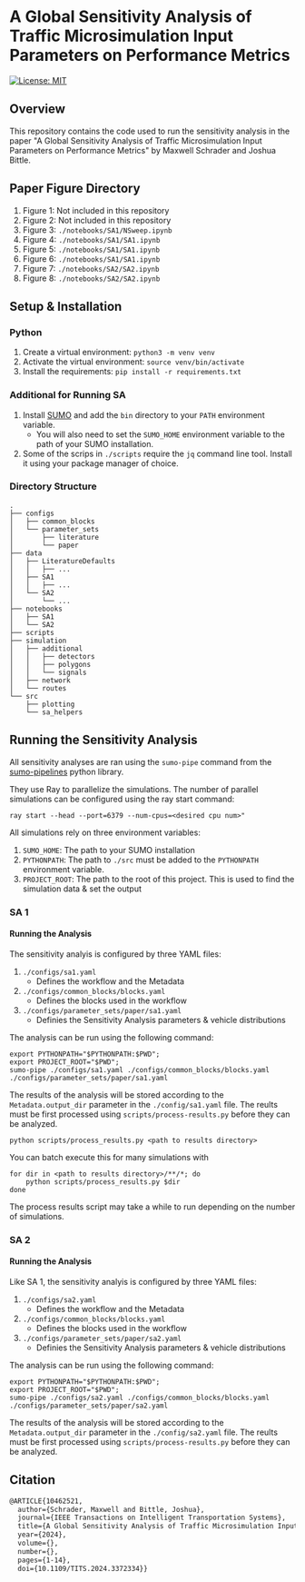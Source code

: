 # A Global Sensitivity Analysis of Traffic Microsimulation Input Parameters on Performance Metrics

[![License: MIT](https://img.shields.io/badge/License-MIT-yellow.svg)](https://opensource.org/licenses/MIT)

## Overview

This repository contains the code used to run the sensitivity analysis in the paper "A Global Sensitivity Analysis of Traffic Microsimulation Input Parameters on Performance Metrics" by Maxwell Schrader and Joshua Bittle.

## Paper Figure Directory

1. Figure 1: Not included in this repository
2. Figure 2: Not included in this repository
3. Figure 3: `./notebooks/SA1/NSweep.ipynb`
4. Figure 4: `./notebooks/SA1/SA1.ipynb`
5. Figure 5: `./notebooks/SA1/SA1.ipynb`
6. Figure 6: `./notebooks/SA1/SA1.ipynb`
7. Figure 7: `./notebooks/SA2/SA2.ipynb`
8. Figure 8: `./notebooks/SA2/SA2.ipynb`



## Setup & Installation

### Python

1. Create a virtual environment: `python3 -m venv venv`
2. Activate the virtual environment: `source venv/bin/activate`
3. Install the requirements: `pip install -r requirements.txt`

### Additional for Running SA

1. Install [SUMO](https://sumo.dlr.de/docs/Installing.html) and add the `bin` directory to your `PATH` environment variable.
    -  You will also need to set the `SUMO_HOME` environment variable to the path of your SUMO installation.
2. Some of the scrips in `./scripts` require the `jq` command line tool. Install it using your package manager of choice.


### Directory Structure

```
.
├── configs
│   ├── common_blocks
│   └── parameter_sets
│       ├── literature
│       └── paper
├── data
│   ├── LiteratureDefaults
│   │   ├── ...
│   ├── SA1
│   │   ├── ...
│   └── SA2
│       └── ...
├── notebooks
│   ├── SA1
│   └── SA2
├── scripts
├── simulation
│   ├── additional
│   │   ├── detectors
│   │   ├── polygons
│   │   └── signals
│   ├── network
│   └── routes
└── src
    ├── plotting
    └── sa_helpers
```

## Running the Sensitivity Analysis

All sensitivity analyses are ran using the `sumo-pipe` command from the [sumo-pipelines](https://github.com/mschrader15/sumo-pipelines) python library.

They use Ray to parallelize the simulations. The number of parallel simulations can be configured using the ray start command:

```shell
ray start --head --port=6379 --num-cpus=<desired cpu num>"
```

All simulations rely on three environment variables:

1. `SUMO_HOME`: The path to your SUMO installation
2. `PYTHONPATH`: The path to `./src` must be added to the `PYTHONPATH` environment variable.
3. `PROJECT_ROOT`: The path to the root of this project. This is used to find the simulation data & set the output


### SA 1

#### Running the Analysis

The sensitivity analyis is configured by three YAML files: 

1. `./configs/sa1.yaml`
    - Defines the workflow and the Metadata
2. `./configs/common_blocks/blocks.yaml`
    - Defines the blocks used in the workflow
3. `./configs/parameter_sets/paper/sa1.yaml`
    - Definies the Sensitivity Analysis parameters & vehicle distributions

The analysis can be run using the following command:


```shell
export PYTHONPATH="$PYTHONPATH:$PWD";
export PROJECT_ROOT="$PWD";
sumo-pipe ./configs/sa1.yaml ./configs/common_blocks/blocks.yaml ./configs/parameter_sets/paper/sa1.yaml
```

The results of the analysis will be stored according to the `Metadata.output_dir` parameter in the `./config/sa1.yaml` file. The reults must be first processed using `scripts/process-results.py` before they can be analyzed.

```shell
python scripts/process_results.py <path to results directory>
```

You can batch execute this for many simulations with

```shell
for dir in <path to results directory>/**/*; do
    python scripts/process_results.py $dir
done
```

The process results script may take a while to run depending on the number of simulations.

### SA 2

#### Running the Analysis

Like SA 1, the sensitivity analyis is configured by three YAML files:

1. `./configs/sa2.yaml`
    - Defines the workflow and the Metadata
2. `./configs/common_blocks/blocks.yaml`
    - Defines the blocks used in the workflow
3. `./configs/parameter_sets/paper/sa2.yaml`
    - Definies the Sensitivity Analysis parameters & vehicle distributions


The analysis can be run using the following command:

```shell
export PYTHONPATH="$PYTHONPATH:$PWD";
export PROJECT_ROOT="$PWD";
sumo-pipe ./configs/sa2.yaml ./configs/common_blocks/blocks.yaml ./configs/parameter_sets/paper/sa2.yaml
```

The results of the analysis will be stored according to the `Metadata.output_dir` parameter in the `./config/sa2.yaml` file. The reults must be first processed using `scripts/process-results.py` before they can be analyzed.


## Citation

```latex
@ARTICLE{10462521,
  author={Schrader, Maxwell and Bittle, Joshua},
  journal={IEEE Transactions on Intelligent Transportation Systems}, 
  title={A Global Sensitivity Analysis of Traffic Microsimulation Input Parameters on Performance Metrics}, 
  year={2024},
  volume={},
  number={},
  pages={1-14},
  doi={10.1109/TITS.2024.3372334}}
```
